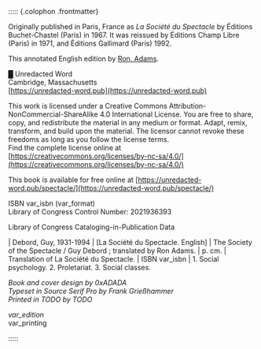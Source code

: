 ::::: {.colophon .frontmatter}

Originally published in Paris, France as _La Société du Spectacle_ by Éditions
Buchet-Chastel (Paris) in 1967. It was reissued by Éditions Champ Libre (Paris)
in 1971, and Éditions Gallimard (Paris) 1992.

This annotated English edition by [Ron. Adams](mailto:ron@0xadada.pub).

█ Unredacted Word\
Cambridge, Massachusetts\
[https://unredacted-word.pub](https://unredacted-word.pub)

This work is licensed under a Creative Commons
Attribution-NonCommercial-ShareAlike 4.0 International License. You are free to
share, copy, and redistribute the material in any medium or format. Adapt,
remix, transform, and build upon the material. The licensor cannot revoke these
freedoms as long as you follow the license terms.\
Find the complete license online at\
[https://creativecommons.org/licenses/by-nc-sa/4.0/](https://creativecommons.org/licenses/by-nc-sa/4.0/)

This book is available for free online at [https://unredacted-word.pub/spectacle/](https://unredacted-word.pub/spectacle/)

ISBN var_isbn (var_format)\
Library of Congress Control Number: 2021936393

Library of Congress Cataloging-in-Publication Data

<!-- prettier-ignore-start -->
| Debord, Guy, 1931-1994
|     [La Société du Spectacle. English]
|     The Society of the Spectacle / Guy Debord ; translated by Ron Adams.
|         p. cm.
|     Translation of La Société du Spectacle.
|     ISBN var_isbn
|     1. Social psychology. 2. Proletariat. 3. Social classes.
<!-- prettier-ignore-end -->

_Book and cover design by 0xADADA_\
_Typeset in Source Serif Pro by Frank Grießhammer_\
_Printed in TODO by TODO_

_var_edition_ \
var_printing

:::::
